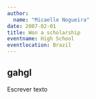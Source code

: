 ```yaml
---
author:
  name: "Micaelle Nogueira"
date: 2007-02-01
title: Won a scholarship
eventname: High School 
eventlocation: Brazil
---
```


## gahgl

Escrever texto